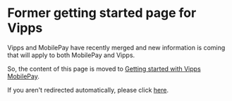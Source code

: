 <!-- START_METADATA
---
title: Getting started with Vipps
sidebar_label: Former getting started
sidebar_position: 200
description: Getting started with Vipps
pagination_next: null
pagination_prev: null
---
END_METADATA -->

# Former getting started page for Vipps

Vipps and MobilePay have recently merged and new information is coming that will apply to both MobilePay and Vipps.

So, the content of this page is moved to [Getting started with Vipps MobilePay](getting-started.md).

If you aren't redirected automatically, please click [here](getting-started.md).
